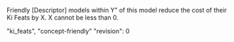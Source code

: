 Friendly [Descriptor] models within Y” of this model reduce the cost of their Ki Feats by X.
X cannot be less than 0.

"ki_feats", "concept-friendly"
"revision": 0